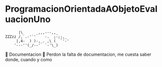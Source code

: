 # ProgramacionOrientadaAObjetoEvaluacionUno

```
      |\      _,,,---,,_
ZZZzz /,`.-'`'    -.  ;-;;,_
     |,4-  ) )-,_. ,\ (  `'-'
    '---''(_/--'  `-'\_)  
```
:construction: Documentacion :construction:
Perdon la falta de documentacion, me cuesta saber donde, cuando y como